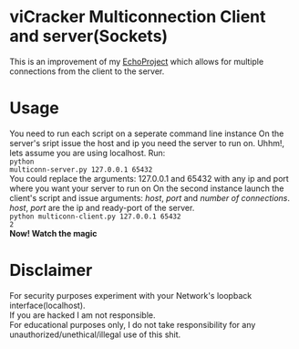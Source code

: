 # viCracker Multiconnection Client and server(Sockets)
This is an improvement of my <a href="https://github.com/viCracker/echo-client-server">EchoProject</a> which allows for multiple connections from
the client to the server.
# Usage
You need to run each script on a seperate command line instance
On the server's sript issue the host and ip you need the server to run on.
Uhhm!, lets assume you are using localhost.
Run: <br> <code>python multiconn-server.py 127.0.0.1 65432</code><br>
You could replace the arguments: 127.0.0.1 and 65432 with any ip and port where you want your server to run on
On the second instance launch the client's script and issue arguments: <i>host</i>, <i>port</i> and <i>number of connections</i>.
<i>host</i>, <i>port</i> are the ip and ready-port of the server. <br>
<code>python multiconn-client.py 127.0.0.1 65432 2</code><br>
<strong>Now! Watch the magic</strong>
# Disclaimer
For security purposes experiment with your Network's loopback interface(localhost). <br>
If you are hacked I am not responsible. <br>
For educational purposes only, I do not take responsibility for any unauthorized/unethical/illegal use of this shit.

